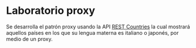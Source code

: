 # Laboratorio proxy

Se desarrolla el patrón proxy usando la API [REST Countries](https://restcountries.eu/#api-endpoints-list-of-codes) la cual mostrará aquellos países en los que su lengua materna es italiano o japonés, por medio de un proxy.
